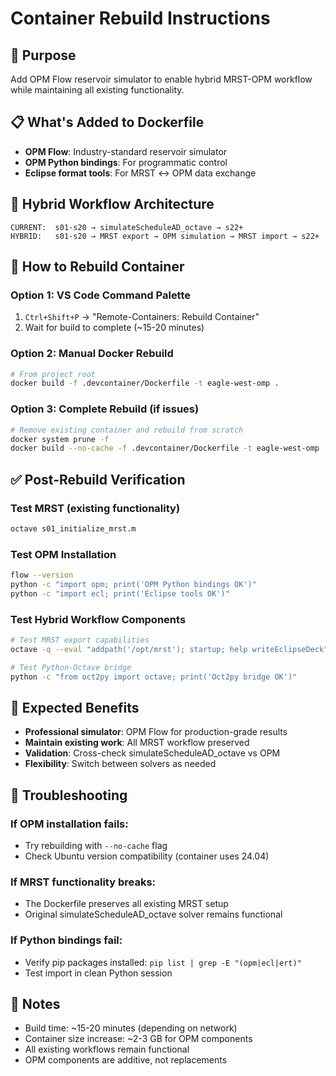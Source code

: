 # Container Rebuild Instructions

## 🎯 Purpose
Add OPM Flow reservoir simulator to enable hybrid MRST-OPM workflow while maintaining all existing functionality.

## 📋 What's Added to Dockerfile
- **OPM Flow**: Industry-standard reservoir simulator
- **OPM Python bindings**: For programmatic control
- **Eclipse format tools**: For MRST ↔ OPM data exchange

## 🔄 Hybrid Workflow Architecture
```
CURRENT:  s01-s20 → simulateScheduleAD_octave → s22+
HYBRID:   s01-s20 → MRST export → OPM simulation → MRST import → s22+
```

## 🚀 How to Rebuild Container

### Option 1: VS Code Command Palette
1. `Ctrl+Shift+P` → "Remote-Containers: Rebuild Container"
2. Wait for build to complete (~15-20 minutes)

### Option 2: Manual Docker Rebuild
```bash
# From project root
docker build -f .devcontainer/Dockerfile -t eagle-west-omp .
```

### Option 3: Complete Rebuild (if issues)
```bash
# Remove existing container and rebuild from scratch
docker system prune -f
docker build --no-cache -f .devcontainer/Dockerfile -t eagle-west-omp .
```

## ✅ Post-Rebuild Verification

### Test MRST (existing functionality)
```bash
octave s01_initialize_mrst.m
```

### Test OPM Installation
```bash
flow --version
python -c "import opm; print('OPM Python bindings OK')"
python -c "import ecl; print('Eclipse tools OK')"
```

### Test Hybrid Workflow Components
```bash
# Test MRST export capabilities
octave -q --eval "addpath('/opt/mrst'); startup; help writeEclipseDeck"

# Test Python-Octave bridge
python -c "from oct2py import octave; print('Oct2py bridge OK')"
```

## 🎯 Expected Benefits
- **Professional simulator**: OPM Flow for production-grade results
- **Maintain existing work**: All MRST workflow preserved
- **Validation**: Cross-check simulateScheduleAD_octave vs OPM
- **Flexibility**: Switch between solvers as needed

## 🐛 Troubleshooting

### If OPM installation fails:
- Try rebuilding with `--no-cache` flag
- Check Ubuntu version compatibility (container uses 24.04)

### If MRST functionality breaks:
- The Dockerfile preserves all existing MRST setup
- Original simulateScheduleAD_octave solver remains functional

### If Python bindings fail:
- Verify pip packages installed: `pip list | grep -E "(opm|ecl|ert)"`
- Test import in clean Python session

## 📝 Notes
- Build time: ~15-20 minutes (depending on network)
- Container size increase: ~2-3 GB for OPM components
- All existing workflows remain functional
- OPM components are additive, not replacements